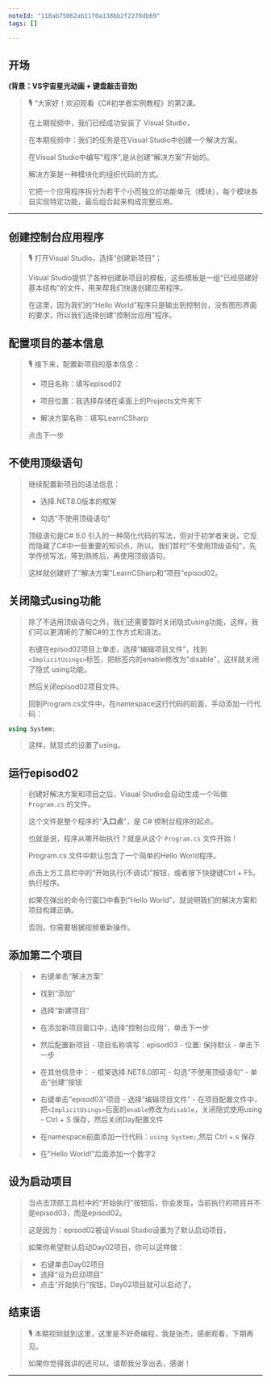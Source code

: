 ```yaml
---
noteId: "110ab75062ab11f0a138bb2f2278db69"
tags: []

---
```

## **开场**  
**(背景：VS宇宙星光动画 + 键盘敲击音效)**  
> 🎙️ “大家好！欢迎观看《C#初学者实例教程》的第2课。
> 
> 在上期视频中，我们已经成功安装了 Visual Studio，
> 
> 在本期视频中：我们的任务是在Visual Studio中创建一个解决方案。
> 
> 在Visual Studio中编写"程序",是从创建“解决方案”开始的。
>
> 解决方案是一种模块化的组织代码的方式。
>
> 它把一个应用程序拆分为若干个小而独立的功能单元（模块），每个模块各自实现特定功能，最后组合起来构成完整应用。

---

## 创建控制台应用程序

> 🎙️ 打开Visual Studio，选择“创建新项目”；
> 
> Visual Studio提供了各种创建新项目的模板，这些模板是一组“已经搭建好基本结构”的文件，用来帮我们快速创建应用程序。
> 
> 在这里，因为我们的“Hello World”程序只是输出到控制台，没有图形界面的要求，所以我们选择创建“控制台应用”程序。

## 配置项目的基本信息

> 🎙️ 接下来，配置新项目的基本信息：
> 
> - 项目名称：填写episod02
> 
> - 项目位置：我选择存储在桌面上的Projects文件夹下
> 
> - 解决方案名称：填写LearnCSharp
> 
> 点击下一步

## 不使用顶级语句

> 继续配置新项目的语法信息：
> 
> - 选择.NET8.0版本的框架
> 
> - 勾选"不使用顶级语句"
> 
> 顶级语句是C# 9.0 引入的一种简化代码的写法，但对于初学者来说，它反而隐藏了C#中一些重要的知识点，所以，我们暂时“不使用顶级语句”，先学传统写法，等到熟练后，再使用顶级语句。
> 
> 这样就创建好了”解决方案“LearnCSharp和”项目“episod02。

## 关闭隐式using功能

> 除了不适用顶级语句之外，我们还需要暂时关闭隐式using功能，这样，我们可以更清晰的了解C#的工作方式和语法。
> 
> 右键在episod02项目上单击，选择“编辑项目文件”，找到`<ImplicitUsings>`标签，把标签内的enable修改为"disable"，这样就关闭了隐式 using功能。
> 
> 然后关闭episod02项目文件。
> 
> 回到Program.cs文件中，在namespace这行代码的前面，手动添加一行代码：

```c#
using System;
```

> 这样，就显式的设置了using。

## 运行episod02

> 创建好解决方案和项目之后，Visual Studio会自动生成一个叫做 `Program.cs` 的文件。
>
> 这个文件是整个程序的“**入口点**”，是 C# 控制台程序的起点。
> 
> 也就是说，程序从哪开始执行？就是从这个 `Program.cs` 文件开始！
>
> Program.cs 文件中默认包含了一个简单的Hello World程序。
> 
> 点击上方工具栏中的“开始执行(不调试)”按钮，或者按下快捷键Ctrl + F5，执行程序。
> 
> 如果在弹出的命令行窗口中看到“Hello World”，就说明我们的解决方案和项目构建正确。
> 
> 否则，你需要根据视频重新操作。

## 添加第二个项目

> - 右键单击“解决方案”
> 
> - 找到“添加”
> 
> - 选择“新建项目”
> 
> - 在添加新项目窗口中，选择“控制台应用”，单击下一步
> 
> - 然后配置新项目
>       - 项目名称填写：episod03
>       - 位置: 保持默认
>       - 单击下一步
> - 在其他信息中：
>       - 框架选择.NET8.0即可
>       - 勾选“不使用顶级语句”
>       - 单击“创建”按钮
> - 右键单击“episod03"项目
>       - 选择“编辑项目文件”
>       - 在项目配置文件中，把`<ImplicitUsings>`后面的`enable`修改为`disable`，关闭隐式使用using
>       - Ctrl + S 保存，然后关闭Day配置文件
> - 在namespace前面添加一行代码：`using System;`,然后 Ctrl + s 保存
> - 在"Hello World!"后面添加一个数字2

## 设为启动项目

> 当点击顶部工具栏中的“开始执行”按钮后，你会发现，当前执行的项目并不是episod03，而是episod02。
> 
> 这是因为：episod02被设Visual Studio设置为了默认启动项目，

> 如果你希望默认启动Day02项目，你可以这样做：

> - 右键单击Day02项目
> - 选择“设为启动项目”
> - 点击“开始执行”按钮，Day02项目就可以启动了。
## 结束语

> 🎙️ 本期视频就到这里，这里是不好奇编程，我是张杰，感谢观看，下期再见。
> 
> 如果你觉得我讲的还可以，请帮我分享出去，感谢！

---

